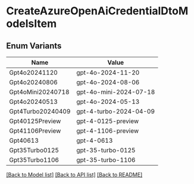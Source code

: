 # CreateAzureOpenAiCredentialDtoModelsItem

## Enum Variants

| Name | Value |
|---- | -----|
| Gpt4o20241120 | gpt-4o-2024-11-20 |
| Gpt4o20240806 | gpt-4o-2024-08-06 |
| Gpt4oMini20240718 | gpt-4o-mini-2024-07-18 |
| Gpt4o20240513 | gpt-4o-2024-05-13 |
| Gpt4Turbo20240409 | gpt-4-turbo-2024-04-09 |
| Gpt40125Preview | gpt-4-0125-preview |
| Gpt41106Preview | gpt-4-1106-preview |
| Gpt40613 | gpt-4-0613 |
| Gpt35Turbo0125 | gpt-35-turbo-0125 |
| Gpt35Turbo1106 | gpt-35-turbo-1106 |


[[Back to Model list]](../README.md#documentation-for-models) [[Back to API list]](../README.md#documentation-for-api-endpoints) [[Back to README]](../README.md)


